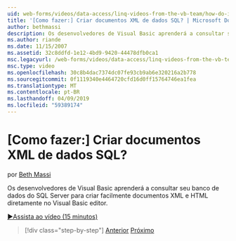 ```yaml
---
uid: web-forms/videos/data-access/linq-videos-from-the-vb-team/how-do-i-create-xml-documents-from-sql-data
title: '[Como fazer:] Criar documentos XML de dados SQL? | Microsoft Docs'
author: bethmassi
description: Os desenvolvedores de Visual Basic aprenderá a consultar seu banco de dados do SQL Server para criar facilmente documentos XML e HTML diretamente no Editor do Visual Basic...
ms.author: riande
ms.date: 11/15/2007
ms.assetid: 32c8ddfd-1e12-4bd9-9420-44478dfb0ca1
msc.legacyurl: /web-forms/videos/data-access/linq-videos-from-the-vb-team/how-do-i-create-xml-documents-from-sql-data
msc.type: video
ms.openlocfilehash: 30c8b4dac7374dc07fe93cb9ab6e320216a2b778
ms.sourcegitcommit: 0f1119340e4464720cfd16d0ff15764746ea1fea
ms.translationtype: MT
ms.contentlocale: pt-BR
ms.lasthandoff: 04/09/2019
ms.locfileid: "59389174"
---
```

# <a name="how-do-i-create-xml-documents-from-sql-data"></a>[Como fazer:] Criar documentos XML de dados SQL?

por [Beth Massi](https://github.com/bethmassi)

Os desenvolvedores de Visual Basic aprenderá a consultar seu banco de dados do SQL Server para criar facilmente documentos XML e HTML diretamente no Visual Basic editor.

[&#9654;Assista ao vídeo (15 minutos)](https://channel9.msdn.com/Blogs/ASP-NET-Site-Videos/how-do-i-create-xml-documents-from-sql-data)

> [!div class="step-by-step"]
> [Anterior](how-do-i-enable-xml-intellisense-and-use-xml-namespaces.md)
> [Próximo](how-do-i-create-excel-spreadsheets-using-linq-to-xml.md)
